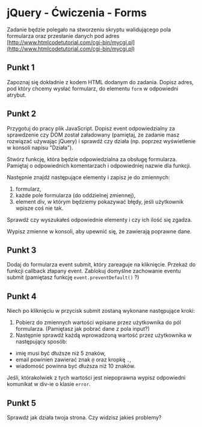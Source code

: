 # jQuery - Ćwiczenia - Forms

Zadanie będzie polegało na stworzeniu skryptu walidującego pola formularza oraz przesłanie danych pod adres [http://www.htmlcodetutorial.com/cgi-bin/mycgi.pl](http://www.htmlcodetutorial.com/cgi-bin/mycgi.pl)

## Punkt 1
Zapoznaj się dokładnie z kodem HTML  dodanym do zadania.
Dopisz adres, pod który chcemy wysłać formularz, do elementu ```form``` w odpowiedni atrybut.

## Punkt 2
Przygotuj do pracy plik JavaScript. Dopisz event odpowiedzialny za sprawdzenie czy DOM został załadowany (pamiętaj, że zadanie masz rozwiązać używając jQuery) i sprawdź czy działa (np. poprzez wyświetlenie w konsoli napisu "Działa").

Stwórz funkcję, która będzie odpowiedzialna za obsługę formularza. Pamiętaj o odpowiednich komentarzach i odpowiedniej nazwie dla funkcji.

Następnie znajdź następujące elementy i zapisz je do zmiennych:

1. formularz,
2. każde pole formularza (do oddzielnej zmiennej),
3. element div, w którym będziemy pokazywać błędy, jeśli użytkownik wpisze coś nie tak.

Sprawdź czy wyszukałeś odpowiednie elementy i czy ich ilość się zgadza.

Wypisz zmienne w konsoli,  aby upewnić się, że zawierają poprawne dane.

## Punkt 3
Dodaj do formularza event submit, który zareaguje na kliknięcie. Przekaż do funkcji callback złapany event. Zablokuj domyślne zachowanie eventu submit (pamiętasz funkcję ```event.preventDefault()``` ?)

## Punkt 4
Niech po kliknięciu w przycisk submit zostaną wykonane następujące kroki:

1. Pobierz do zmiennych wartości wpisane przez użytkownika do pól formularza. (Pamiętasz jak pobrać dane z pola input?)
2. Następnie sprawdź każdą wprowadzoną wartość przez użytkownika w następujący sposób:
  * imię musi być dłuższe niż 5 znaków,
  * email powinien zawierać znak ```@``` oraz kropkę ```.```,
  * wiadomość powinna być dłuższa niż 10 znaków.

Jeśli, którakolwiek z tych wartości jest niepoprawna wypisz odpowiedni komunikat w div-ie o klasie ```error```.

## Punkt 5
Sprawdź jak działa twoja strona. Czy widzisz jakieś problemy?
